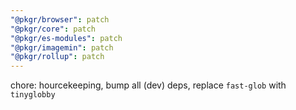 ```yaml
---
"@pkgr/browser": patch
"@pkgr/core": patch
"@pkgr/es-modules": patch
"@pkgr/imagemin": patch
"@pkgr/rollup": patch
---
```


chore: hourcekeeping, bump all (dev) deps, replace `fast-glob` with `tinyglobby`

